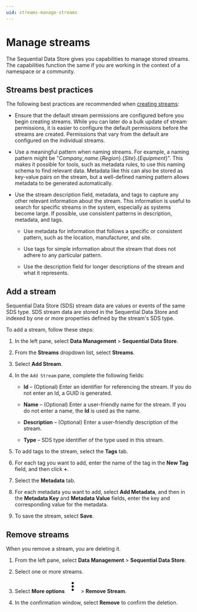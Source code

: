 ```yaml
---
uid: streams-manage-streams
---
```


# Manage streams

The Sequential Data Store gives you capabilities to manage stored streams. The capabilities function the same if you are working in the context of a namespace or a community.

## Streams best practices

The following best practices are recommended when [creating streams](#add-a-stream):

- Ensure that the default stream permissions are configured before you begin creating streams. While you can later do a bulk update of stream permissions, it is easier to configure the default permissions before the streams are created. Permissions that vary from the default are configured on the individual streams.

- Use a meaningful pattern when naming streams. For example, a naming pattern might be "*Company_name*.{*Region*}.{*Site*}.{*Equipment*}". This makes it possible for tools, such as metadata rules, to use this naming schema to find relevant data. Metadata like this can also be stored as key-value pairs on the stream, but a well-defined naming pattern allows metadata to be generated automatically. 

- Use the stream description field, metadata, and tags to capture any other relevant information about the stream. This information is useful to search for specific streams in the system, especially as systems become large. If possible, use consistent patterns in description, metadata, and tags.

   - Use metadata for information that follows a specific or consistent pattern, such as the location, manufacturer, and site. 
   
   - Use tags for simple information about the stream that does not adhere to any particular pattern.
   
   - Use the description field for longer descriptions of the stream and what it represents.

## Add a stream

Sequential Data Store (SDS) stream data are values or events of the same SDS type. SDS stream data are stored in the Sequential Data Store and indexed by one or more properties defined by the stream's SDS type. 

To add a stream, follow these steps:

1. In the left pane, select **Data Management** > **Sequential Data Store**.
   
1. From the **Streams** dropdown list, select **Streams**.
 
1. Select **Add Stream**.

1. In the `Add Stream` pane, complete the following fields:

   - **Id** &ndash; (Optional) Enter an identifier for referencing the stream. If you do not enter an Id, a GUID is generated.

   - **Name** &ndash; (Optional) Enter a user-friendly name for the stream. If you do not enter a name, the **Id** is used as the name. 

   - **Description** &ndash; (Optional) Enter a user-friendly description of the stream.

   - **Type** &ndash; SDS type identifier of the type used in this stream.

1. To add tags to the stream, select the **Tags** tab.

1. For each tag you want to add, enter the name of the tag in the **New Tag** field, and then click **+**. 

1. Select the **Metadata** tab.

1. For each metadata you want to add, select **Add Metadata**, and then in the **Metadata Key** and **Metadata Value** fields, enter the key and corresponding value for the metadata.

1. To save the stream, select **Save**.

## Remove streams

When you remove a stream, you are deleting it.

1. From the left pane, select **Data Management** > **Sequential Data Store**.

1. Select one or more streams.

1. Select **More options** ![More options icon](../../../_icons/default/dots-vertical.svg) > **Remove Stream**.

1. In the confirmation window, select **Remove** to confirm the deletion.

